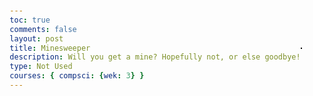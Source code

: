```yaml
---
toc: true
comments: false
layout: post
title: Minesweeper
description: Will you get a mine? Hopefully not, or else goodbye!
type: Not Used
courses: { compsci: {wek: 3} }
---
```


<!DOCTYPE html>
<html lang="en">
<head>
    <meta charset="UTF-8">
    <meta name="viewport" content="width=device-width, initial-scale=1.0">
    <title>Minesweeper</title>
    <style>
        body {
            display: flex;
            justify-content: center;
            align-items: center;
            height: 100vh;
            margin: 0;
        }
        #board {
            display: grid;
            gap: 1px;
            border: 1px solid #000;
            background-color: #333;
        }
        .cell {
            width: 20px;
            height: 20px;
            background-color: #ddd;
            display: flex;
            justify-content: center;
            align-items: center;
            cursor: pointer;
        }
        .cell.clicked {
            background-color: #ccc;
        }
        .cell.mine {
            background-color: #f00;
        }
    </style>
</head>
<body>
    <div id="board"></div>
    <script>
        const rows = 10;
        const cols = 10;
        const numMines = 20;

        let board = [];
        let gameOver = false;

        function initBoard() {
            for (let i = 0; i < rows; i++) {
                board[i] = [];
                for (let j = 0; j < cols; j++) {
                    board[i][j] = { isMine: false, revealed: false, count: 0 };
                }
            }

            // Place mines randomly
            for (let i = 0; i < numMines; i++) {
                let row, col;
                do {
                    row = Math.floor(Math.random() * rows);
                    col = Math.floor(Math.random() * cols);
                } while (board[row][col].isMine);
                board[row][col].isMine = true;
            }

            // Calculate mine counts for each cell
            for (let i = 0; i < rows; i++) {
                for (let j = 0; j < cols; j++) {
                    if (!board[i][j].isMine) {
                        board[i][j].count = countMines(i, j);
                    }
                }
            }
        }

        function countMines(row, col) {
            let count = 0;
            for (let i = -1; i <= 1; i++) {
                for (let j = -1; j <= 1; j++) {
                    const r = row + i;
                    const c = col + j;
                    if (r >= 0 && r < rows && c >= 0 && c < cols && board[r][c].isMine) {
                        count++;
                    }
                }
            }
            return count;
        }

        function revealCell(row, col) {
            const cell = board[row][col];
            if (cell.revealed || gameOver) return;

            cell.revealed = true;
            const cellElem = document.getElementById(`cell-${row}-${col}`);
            cellElem.classList.add('clicked');

            if (cell.isMine) {
                gameOver = true;
                cellElem.classList.add('mine');
                alert('Game over! You hit a mine.');
            } else {
                if (cell.count === 0) {
                    for (let i = -1; i <= 1; i++) {
                        for (let j = -1; j <= 1; j++) {
                            const r = row + i;
                            const c = col + j;
                            if (r >= 0 && r < rows && c >= 0 && c < cols) {
                                revealCell(r, c);
                            }
                        }
                    }
                }
            }
        }

        function createBoard() {
            const boardElem = document.getElementById('board');
            boardElem.innerHTML = '';

            for (let i = 0; i < rows; i++) {
                for (let j = 0; j < cols; j++) {
                    const cellElem = document.createElement('div');
                    cellElem.classList.add('cell');
                    cellElem.id = `cell-${i}-${j}`;
                    cellElem.addEventListener('click', () => revealCell(i, j));
                    boardElem.appendChild(cellElem);
                }
            }
        }

        initBoard();
        createBoard();
    </script>
</body>
</html>